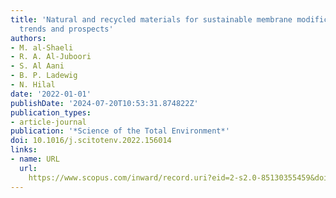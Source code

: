 ```yaml
---
title: 'Natural and recycled materials for sustainable membrane modification: Recent
  trends and prospects'
authors:
- M. al-Shaeli
- R. A. Al-Juboori
- S. Al Aani
- B. P. Ladewig
- N. Hilal
date: '2022-01-01'
publishDate: '2024-07-20T10:53:31.874822Z'
publication_types:
- article-journal
publication: '*Science of the Total Environment*'
doi: 10.1016/j.scitotenv.2022.156014
links:
- name: URL
  url: 
    https://www.scopus.com/inward/record.uri?eid=2-s2.0-85130355459&doi=10.1016%2fj.scitotenv.2022.156014&partnerID=40&md5=4f14b046cc5eb61469f5531b306dc191
---
```

